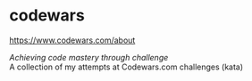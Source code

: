 # codewars
https://www.codewars.com/about

*Achieving code mastery through challenge* <br>
A collection of my attempts at Codewars.com challenges (kata)
